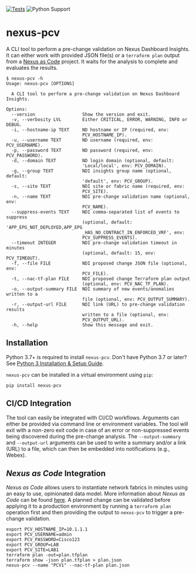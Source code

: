 [![Tests](https://github.com/netascode/nexus-pcv/actions/workflows/test.yml/badge.svg)](https://github.com/netascode/nexus-pcv/actions/workflows/test.yml)
![Python Support](https://img.shields.io/badge/python-3.8%20%7C%203.9%20%7C%203.10%20%7C%203.11%20%7C%203.12-informational "Python Support: 3.8, 3.9, 3.10, 3.11, 3.12")

# nexus-pcv

A CLI tool to perform a pre-change validation on Nexus Dashboard Insights. It can either work with provided JSON file(s) or a `terraform plan` output from a [Nexus as Code](https://cisco.com/go/nexusascode) project. It waits for the analysis to complete and evaluates the results.

```
$ nexus-pcv -h
Usage: nexus-pcv [OPTIONS]

  A CLI tool to perform a pre-change validation on Nexus Dashboard Insights.

Options:
  --version                  Show the version and exit.
  -v, --verbosity LVL        Either CRITICAL, ERROR, WARNING, INFO or DEBUG.
  -i, --hostname-ip TEXT     ND hostname or IP (required, env:
                             PCV_HOSTNAME_IP).
  -u, --username TEXT        ND username (required, env: PCV_USERNAME).
  -p, --password TEXT        ND password (required, env: PCV_PASSWORD).
  -d, --domain TEXT          ND login domain (optional, default:
                             'Local/local', env: PCV_DOMAIN).
  -g, --group TEXT           NDI insights group name (optional, default:
                             'default', env: PCV_GROUP).
  -s, --site TEXT            NDI site or fabric name (required, env:
                             PCV_SITE).
  -n, --name TEXT            NDI pre-change validation name (optional, env:
                             PCV_NAME).
  --suppress-events TEXT     NDI comma-separated list of events to suppress
                             (optional, default: 'APP_EPG_NOT_DEPLOYED,APP_EPG
                             _HAS_NO_CONTRACT_IN_ENFORCED_VRF', env:
                             PCV_SUPPRESS_EVENTS).
  --timeout INTEGER          NDI pre-change validation timeout in minutes
                             (optional, default: 15, env: PCV_TIMEOUT).
  -f, --file FILE            NDI proposed change JSON file (optional, env:
                             PCV_FILE).
  -t, --nac-tf-plan FILE     NDI proposed change Terraform plan output
                             (optional, env: PCV_NAC_TF_PLAN).
  -o, --output-summary FILE  NDI summary of new events/anomalies written to a
                             file (optional, env: PCV_OUTPUT_SUMMARY).
  -r, --output-url FILE      NDI link (URL) to pre-change validation results
                             written to a file (optional, env:
                             PCV_OUTPUT_URL).
  -h, --help                 Show this message and exit.
```

## Installation

Python 3.7+ is required to install `nexus-pcv`. Don't have Python 3.7 or later? See [Python 3 Installation & Setup Guide](https://realpython.com/installing-python/).

`nexus-pcv` can be installed in a virtual environment using `pip`:

```
pip install nexus-pcv
```

## CI/CD Integration

The tool can easily be integrated with CI/CD workflows. Arguments can either be provided via command line or environment variables. The tool will exit with a non-zero exit code in case of an error or non-suppressed events being discovered during the pre-change analysis. The `--output-summary` and `--output-url` arguments can be used to write a summary and/or a link (URL) to a file, which can then be embedded into notifications (e.g., Webex).

## *Nexus as Code* Integration

*Nexus as Code* allows users to instantiate network fabrics in minutes using an easy to use, opinionated data model. More information about *Nexus as Code* can be found [here](https://cisco.com/go/nexusascode). A planned change can be validated before applying it to a production environment by running a `terraform plan` operation first and then providing the output to `nexus-pcv` to trigger a pre-change validation.

```
export PCV_HOSTNAME_IP=10.1.1.1
export PCV_USERNAME=admin
export PCV_PASSWORD=Cisco123
export PCV_GROUP=LAB
export PCV_SITE=LAB1
terraform plan -out=plan.tfplan
terraform show -json plan.tfplan > plan.json
nexus-pcv --name "PCV1" --nac-tf-plan plan.json
```
